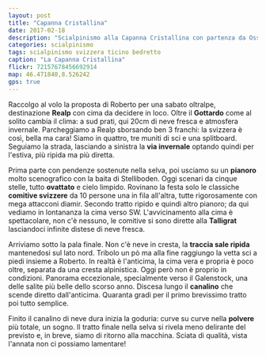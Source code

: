 ```yaml
---
layout: post
title: "Capanna Cristallina"
date: 2017-02-18
description: "Scialpinismo alla Capanna Cristallina con partenza da Ossasco. Salita alla Cima di Lago e traversata al Poncione di Valpiana"
categories: scialpinismo
tags: scialpinismo svizzera ticino bedretto
caption: "La Capanna Cristallina"
flickr: 72157678456692914
map: 46.471840,8.526242
gps: true
---
```


Raccolgo al volo la proposta di Roberto per una sabato oltralpe, destinazione **Realp** con cima da decidere in loco. Oltre il **Gottardo** come al solito cambia il clima: a sud prati, qui 20cm di neve fresca e atmosfera invernale. Parcheggiamo a Realp sborsando ben 3 franchi: la svizzera è così, bella ma cara! Siamo in quattro, tre muniti di sci e una splitboard. Seguiamo la strada, lasciando a sinistra la **via invernale** optando quindi per l'estiva, più ripida ma più diretta.

Prima parte con pendenze sostenute nella selva, poi usciamo su un **pianoro** molto scenografico con la baita di Stelliboden. Oggi scenari da cinque stelle, tutto **ovattato** e cielo limpido. Rovinano la festa solo le classiche **comitive svizzere** da 10 persone una in fila all'altra, tutte rigorosamente con mega attacconi diamir. Secondo tratto ripido e quindi altro pianoro; da qui vediamo in lontananza la cima verso SW. L'avvicinamento alla cima è spettacolare, non c'è nessuno, le comitive si sono dirette alla **Talligrat** lasciandoci infinite distese di neve fresca.

Arriviamo sotto la pala finale. Non c'è neve in cresta, la **traccia sale ripida** mantenedosi sul lato nord. Tribolo un pò ma alla fine raggiungo la vetta sci a piedi insieme a Roberto. In realtà è l'anticima, la cima vera e propria è poco oltre, separata da una cresta alpinistica. Oggi però non è proprio in condizioni. Panorama eccezionale, specialmente verso il Galenstock, una delle salite più belle dello scorso anno. Discesa lungo il **canalino** che scende diretto dall'anticima. Quaranta gradi per il primo brevissimo tratto poi tutto semplice.

Finito il canalino di neve dura inizia la goduria: curve su curve nella **polvere** più totale, un sogno. Il tratto finale nella selva si rivela meno delirante del previsto e, in breve, siamo di ritorno alla macchina. Sciata di qualità, vista l'annata non ci possiamo lamentare!
